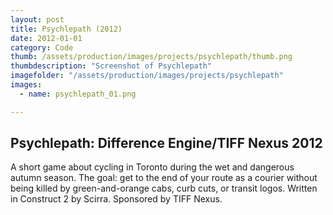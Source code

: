 ```yaml
---
layout: post
title: Psychlepath (2012)
date: 2012-01-01
category: Code
thumb: /assets/production/images/projects/psychlepath/thumb.png
thumbdescription: "Screenshot of Psychlepath"
imagefolder: "/assets/production/images/projects/psychlepath"
images:
  - name: psychlepath_01.png

---
```


## Psychlepath: Difference Engine/TIFF Nexus 2012

A short game about cycling in Toronto during the wet and dangerous autumn season. The goal: get to the end of your route as a courier without being killed by green-and-orange cabs, curb cuts, or transit logos. Written in Construct 2 by Scirra. Sponsored by TIFF Nexus.